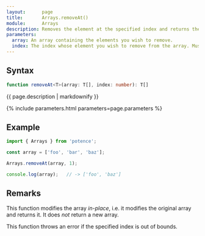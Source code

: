 ```yaml
---
layout:      page
title:       Arrays.removeAt()
module:      Arrays
description: Removes the element at the specified index and returns the original array.
parameters:
  array: An array containing the elements you wish to remove.
  index: The index whose element you wish to remove from the array. Must be in-bounds.
---
```

## Syntax

```ts
function removeAt<T>(array: T[], index: number): T[]
```

<p class="description">{{ page.description | markdownify }}</p>
{% include parameters.html parameters=page.parameters %}

## Example

```ts
import { Arrays } from 'potence';

const array = ['foo', 'bar', 'baz'];

Arrays.removeAt(array, 1);

console.log(array);   // -> ['foo', 'baz']
```

## Remarks

This function modifies the array *in-place*, i.e. it modifies the original array and returns it.
It does *not* return a new array.

This function throws an error if the specified index is out of bounds.
